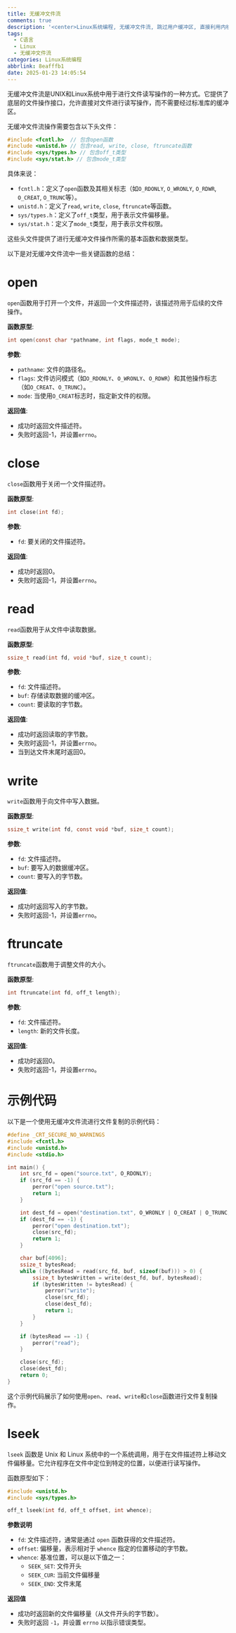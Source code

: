 ```yaml
---
title: 无缓冲文件流
comments: true
description: '<center>Linux系统编程, 无缓冲文件流, 跳过用户缓冲区, 直接利用内核缓冲区进行文件读写.</center>'
tags:
  - C语言
  - Linux
  - 无缓冲文件流
categories: Linux系统编程
abbrlink: 8eafffb1
date: 2025-01-23 14:05:54
---
```



无缓冲文件流是UNIX和Linux系统中用于进行文件读写操作的一种方式。它提供了底层的文件操作接口，允许直接对文件进行读写操作，而不需要经过标准库的缓冲区。


无缓冲文件流操作需要包含以下头文件：

```c
#include <fcntl.h>  // 包含open函数
#include <unistd.h> // 包含read, write, close, ftruncate函数
#include <sys/types.h> // 包含off_t类型
#include <sys/stat.h> // 包含mode_t类型
```

具体来说：
- `fcntl.h`：定义了`open`函数及其相关标志（如`O_RDONLY`, `O_WRONLY`, `O_RDWR`, `O_CREAT`, `O_TRUNC`等）。
- `unistd.h`：定义了`read`, `write`, `close`, `ftruncate`等函数。
- `sys/types.h`：定义了`off_t`类型，用于表示文件偏移量。
- `sys/stat.h`：定义了`mode_t`类型，用于表示文件权限。

这些头文件提供了进行无缓冲文件操作所需的基本函数和数据类型。

以下是对无缓冲文件流中一些关键函数的总结：

# open
`open`函数用于打开一个文件，并返回一个文件描述符，该描述符用于后续的文件操作。

**函数原型**:
```c
int open(const char *pathname, int flags, mode_t mode);
```

**参数**:
- `pathname`: 文件的路径名。
- `flags`: 文件访问模式（如`O_RDONLY`、`O_WRONLY`、`O_RDWR`）和其他操作标志（如`O_CREAT`、`O_TRUNC`）。
- `mode`: 当使用`O_CREAT`标志时，指定新文件的权限。

**返回值**:
- 成功时返回文件描述符。
- 失败时返回-1，并设置`errno`。

# close
`close`函数用于关闭一个文件描述符。

**函数原型**:
```c
int close(int fd);
```

**参数**:
- `fd`: 要关闭的文件描述符。

**返回值**:
- 成功时返回0。
- 失败时返回-1，并设置`errno`。

# read
`read`函数用于从文件中读取数据。

**函数原型**:
```c
ssize_t read(int fd, void *buf, size_t count);
```

**参数**:
- `fd`: 文件描述符。
- `buf`: 存储读取数据的缓冲区。
- `count`: 要读取的字节数。

**返回值**:
- 成功时返回读取的字节数。
- 失败时返回-1，并设置`errno`。
- 当到达文件末尾时返回0。

# write
`write`函数用于向文件中写入数据。

**函数原型**:
```c
ssize_t write(int fd, const void *buf, size_t count);
```

**参数**:
- `fd`: 文件描述符。
- `buf`: 要写入的数据缓冲区。
- `count`: 要写入的字节数。

**返回值**:
- 成功时返回写入的字节数。
- 失败时返回-1，并设置`errno`。

# ftruncate
`ftruncate`函数用于调整文件的大小。

**函数原型**:
```c
int ftruncate(int fd, off_t length);
```

**参数**:
- `fd`: 文件描述符。
- `length`: 新的文件长度。

**返回值**:
- 成功时返回0。
- 失败时返回-1，并设置`errno`。

# 示例代码
以下是一个使用无缓冲文件流进行文件复制的示例代码：

```c
#define _CRT_SECURE_NO_WARNINGS
#include <fcntl.h>
#include <unistd.h>
#include <stdio.h>

int main() {
    int src_fd = open("source.txt", O_RDONLY);
    if (src_fd == -1) {
        perror("open source.txt");
        return 1;
    }

    int dest_fd = open("destination.txt", O_WRONLY | O_CREAT | O_TRUNC, 0644);
    if (dest_fd == -1) {
        perror("open destination.txt");
        close(src_fd);
        return 1;
    }

    char buf[4096];
    ssize_t bytesRead;
    while ((bytesRead = read(src_fd, buf, sizeof(buf))) > 0) {
        ssize_t bytesWritten = write(dest_fd, buf, bytesRead);
        if (bytesWritten != bytesRead) {
            perror("write");
            close(src_fd);
            close(dest_fd);
            return 1;
        }
    }

    if (bytesRead == -1) {
        perror("read");
    }

    close(src_fd);
    close(dest_fd);
    return 0;
}
```

这个示例代码展示了如何使用`open`、`read`、`write`和`close`函数进行文件复制操作。


# lseek

`lseek` 函数是 Unix 和 Linux 系统中的一个系统调用，用于在文件描述符上移动文件偏移量。它允许程序在文件中定位到特定的位置，以便进行读写操作。

函数原型如下：
```c
#include <unistd.h>
#include <sys/types.h>

off_t lseek(int fd, off_t offset, int whence);
```

**参数说明**

- `fd`: 文件描述符，通常是通过 `open` 函数获得的文件描述符。
- `offset`: 偏移量，表示相对于 `whence` 指定的位置移动的字节数。
- `whence`: 基准位置，可以是以下值之一：
  - `SEEK_SET`: 文件开头
  - `SEEK_CUR`: 当前文件偏移量
  - `SEEK_END`: 文件末尾

**返回值**

- 成功时返回新的文件偏移量（从文件开头的字节数）。
- 失败时返回 `-1`，并设置 `errno` 以指示错误类型。
